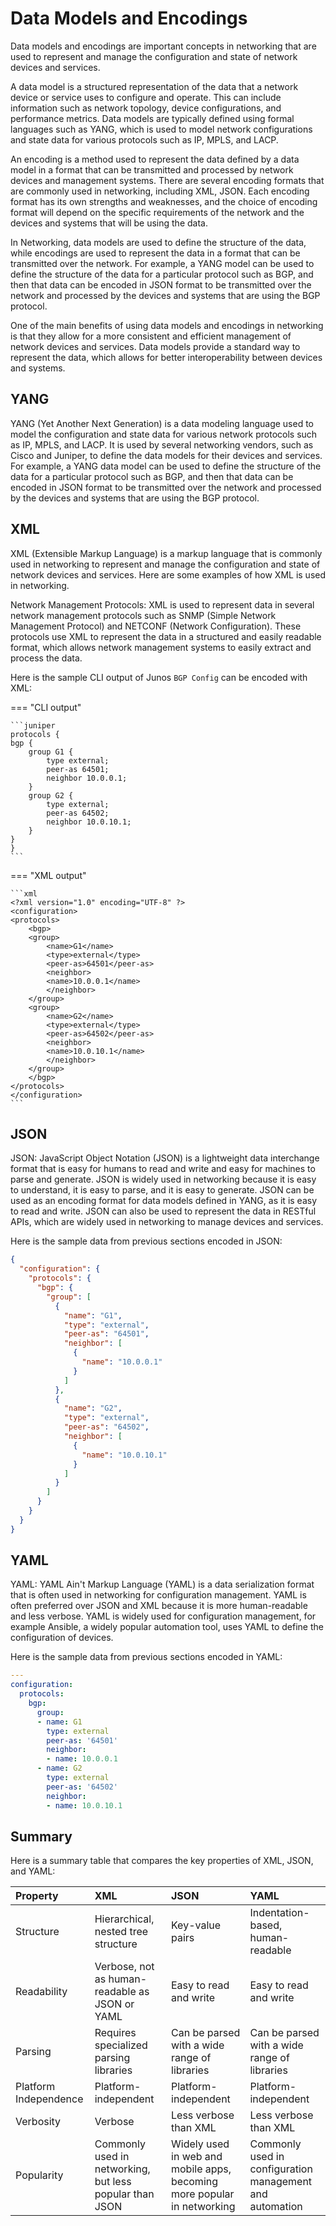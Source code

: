 # Data Models and Encodings

Data models and encodings are important concepts in networking that are used to represent and manage the configuration and state of network devices and services.

A data model is a structured representation of the data that a network device or service uses to configure and operate. This can include information such as network topology, device configurations, and performance metrics. Data models are typically defined using formal languages such as YANG, which is used to model network configurations and state data for various protocols such as IP, MPLS, and LACP.

An encoding is a method used to represent the data defined by a data model in a format that can be transmitted and processed by network devices and management systems. There are several encoding formats that are commonly used in networking, including XML, JSON. Each encoding format has its own strengths and weaknesses, and the choice of encoding format will depend on the specific requirements of the network and the devices and systems that will be using the data.

In Networking, data models are used to define the structure of the data, while encodings are used to represent the data in a format that can be transmitted over the network. For example, a YANG model can be used to define the structure of the data for a particular protocol such as BGP, and then that data can be encoded in JSON format to be transmitted over the network and processed by the devices and systems that are using the BGP protocol.

One of the main benefits of using data models and encodings in networking is that they allow for a more consistent and efficient management of network devices and services. Data models provide a standard way to represent the data, which allows for better interoperability between devices and systems.

## **YANG**

YANG (Yet Another Next Generation) is a data modeling language used to model the configuration and state data for various network protocols such as IP, MPLS, and LACP. It is used by several networking vendors, such as Cisco and Juniper, to define the data models for their devices and services. For example, a YANG data model can be used to define the structure of the data for a particular protocol such as BGP, and then that data can be encoded in JSON format to be transmitted over the network and processed by the devices and systems that are using the BGP protocol.

## **XML**

XML (Extensible Markup Language) is a markup language that is commonly used in networking to represent and manage the configuration and state of network devices and services. Here are some examples of how XML is used in networking.

Network Management Protocols: XML is used to represent data in several network management protocols such as SNMP (Simple Network Management Protocol) and NETCONF (Network Configuration). These protocols use XML to represent the data in a structured and easily readable format, which allows network management systems to easily extract and process the data.

Here is the sample CLI output of Junos `BGP Config` can be encoded with XML:

=== "CLI output"

    ```juniper
    protocols {
    bgp {
        group G1 {
            type external;
            peer-as 64501;
            neighbor 10.0.0.1;
        }
        group G2 {
            type external;
            peer-as 64502;
            neighbor 10.0.10.1;
        }
    }
    }
    ```

=== "XML output"

    ```xml
    <?xml version="1.0" encoding="UTF-8" ?>
    <configuration>
    <protocols>
        <bgp>
        <group>
            <name>G1</name>
            <type>external</type>
            <peer-as>64501</peer-as>
            <neighbor>
            <name>10.0.0.1</name>
            </neighbor>
        </group>
        <group>
            <name>G2</name>
            <type>external</type>
            <peer-as>64502</peer-as>
            <neighbor>
            <name>10.0.10.1</name>
            </neighbor>
        </group>
        </bgp>
    </protocols>
    </configuration>
    ```

## **JSON**

JSON: JavaScript Object Notation (JSON) is a lightweight data interchange format that is easy for humans to read and write and easy for machines to parse and generate. JSON is widely used in networking because it is easy to understand, it is easy to parse, and it is easy to generate. JSON can be used as an encoding format for data models defined in YANG, as it is easy to read and write. JSON can also be used to represent the data in RESTful APIs, which are widely used in networking to manage devices and services.

Here is the sample data from previous sections encoded in JSON:

```json
{
  "configuration": {
    "protocols": {
      "bgp": {
        "group": [
          {
            "name": "G1",
            "type": "external",
            "peer-as": "64501",
            "neighbor": [
              {
                "name": "10.0.0.1"
              }
            ]
          },
          {
            "name": "G2",
            "type": "external",
            "peer-as": "64502",
            "neighbor": [
              {
                "name": "10.0.10.1"
              }
            ]
          }
        ]
      }
    }
  }
}
```

## **YAML**

YAML: YAML Ain't Markup Language (YAML) is a data serialization format that is often used in networking for configuration management. YAML is often preferred over JSON and XML because it is more human-readable and less verbose. YAML is widely used for configuration management, for example Ansible, a widely popular automation tool, uses YAML to define the configuration of devices.

Here is the sample data from previous sections encoded in YAML:

```yaml
---
configuration:
  protocols:
    bgp:
      group:
      - name: G1
        type: external
        peer-as: '64501'
        neighbor:
        - name: 10.0.0.1
      - name: G2
        type: external
        peer-as: '64502'
        neighbor:
        - name: 10.0.10.1
```


## **Summary**

Here is a summary table that compares the key properties of XML, JSON, and YAML:


|Property|XML|JSON|YAML|
|:----|:----|:----|:----|
|Structure|Hierarchical, nested tree structure|Key-value pairs|Indentation-based, human-readable|
|Readability|Verbose, not as human-readable as JSON or YAML|Easy to read and write|Easy to read and write|
|Parsing|Requires specialized parsing libraries|Can be parsed with a wide range of libraries|Can be parsed with a wide range of libraries|
|Platform Independence|Platform-independent|Platform-independent|Platform-independent|
|Verbosity|Verbose|Less verbose than XML|Less verbose than XML|
|Popularity|Commonly used in networking, but less popular than JSON|Widely used in web and mobile apps, becoming more popular in networking|Commonly used in configuration management and automation|